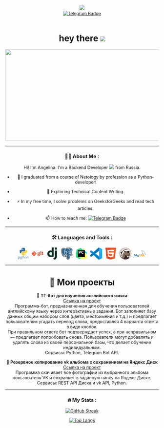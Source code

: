 <div id="header" align="center">
  <img src="https://media1.giphy.com/media/v1.Y2lkPTc5MGI3NjExNXJnMnFvbTdrbTBtcXphZHZ3MG83bzNza2Jwb3Z4ZXduNnI3Z2d4YiZlcD12MV9pbnRlcm5hbF9naWZfYnlfaWQmY3Q9Zw/78XCFBGOlS6keY1Bil/giphy.gif" width="100"/>


<div id="badges" align="center">
  <a href="https://t.me/angy1step">
    <img src="https://img.shields.io/badge/Telegram-@angy1step-blue?style=for-the-badge&logo=telegram&logoColor=white" alt="Telegram Badge"/>
  </a>
</div> 
<img src="https://komarev.com/ghpvc/?username=your-github-AngelStep-ux&style=flat-square&color=blue" alt=""/>
<h1>
  hey there
  <img src="https://media.giphy.com/media/hvRJCLFzcasrR4ia7z/giphy.gif" width="30px"/>
</h1>
<div align="center">
  <img src="https://media.giphy.com/media/dWesBcTLavkZuG35MI/giphy.gif" width="600" height="300"/>
</div>

---

### :woman_technologist: About Me :
Hi! I'm Angelina. I'm a Backend Developer <img src="https://media.giphy.com/media/WUlplcMpOCEmTGBtBW/giphy.gif" width="30"> from Russia.
- :telescope: I graduated from a course of Netology by profession as a Python-developer! 

- :seedling: Exploring Technical Content Writing.

- :zap: In my free time, I solve problems on GeeksforGeeks and read tech articles.

- :mailbox: How to reach me: [![Telegram Badge](https://img.shields.io/badge/-Telegram-blue?style=flat&logo=Telegram&logoColor=white)](https://t.me/angy1step)

---

### :hammer_and_wrench: Languages and Tools :
<div>
  <img src="https://github.com/devicons/devicon/blob/master/icons/python/python-original-wordmark.svg" title="Java" alt="Java" width="40" height="40"/>&nbsp;
  <img src="https://github.com/devicons/devicon/blob/master/icons/git/git-plain-wordmark.svg" title="Java" alt="Java" width="40" height="40"/>&nbsp;
  <img src="https://github.com/devicons/devicon/blob/master/icons/django/django-plain.svg" title="Java" alt="Java" width="40" height="40"/>&nbsp;
  <img src="https://github.com/devicons/devicon/blob/master/icons/postgresql/postgresql-original.svg" title="Java" alt="Java" width="40" height="40"/>&nbsp;
  <img src="https://github.com/devicons/devicon/blob/master/icons/pycharm/pycharm-original.svg" title="Java" alt="Java" width="40" height="40"/>&nbsp;
  <img src="https://github.com/devicons/devicon/blob/master/icons/vscode/vscode-original.svg" title="Java" alt="Java" width="40" height="40"/>&nbsp;
  <img src="https://github.com/devicons/devicon/blob/master/icons/html5/html5-original.svg" title="Java" alt="Java" width="40" height="40"/>&nbsp;
  <img src="https://github.com/devicons/devicon/blob/master/icons/dbeaver/dbeaver-original.svg" title="Java" alt="Java" width="40" height="40"/>&nbsp;
  <img src="https://github.com/devicons/devicon/blob/master/icons/mysql/mysql-original-wordmark.svg" title="Java" alt="Java" width="40" height="40"/>&nbsp;
</div>

---
# 📂 Мои проекты 

:book: **ТГ-бот для изучения английского языка**  
[Ссылка на проект](https://github.com/AngelStep-ux/TeleBot2/blob/main/main.py)  
Программа-бот, предназначенная для обучения пользователей английскому языку через интерактивные задания. Бот заполняет базу данных общим набором слов (цвета, местоимения и т.д.) и предлагает пользователям угадать перевод слова, предоставляя 4 варианта ответа в виде кнопок.  
При правильном ответе бот подтверждает успех, а при неправильном — предлагает попробовать снова. Пользователи могут добавлять и удалять слова из своей персональной базы, что делает обучение индивидуальным.  
Сервисы: Python, Telegram Bot API.

:floppy_disk: **Резервное копирование vk альбома с сохранением на Яндекс Диск**  
[Ссылка на проект](https://github.com/AngelStep-ux/TermPaper/blob/main/main.py)  
Программа скачивает все фотографии из выбранного альбома пользователя VK и сохраняет в заданную папку на Яндекс Диске.  
Сервисы: REST API Диска и vk API, Python.

---

### :fire: My Stats :
[![GitHub Streak](http://github-readme-streak-stats.herokuapp.com?user=AngelStep-ux&theme=dark)](https://git.io/streak-stats)

[![Top Langs](https://github-readme-stats.vercel.app/api/top-langs/?username=AngelStep-ux&layout=compact&theme=vision-friendly-dark)](https://github.com/anuraghazra/github-readme-stats)


  
